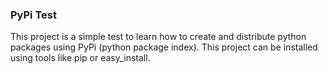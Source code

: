 ### PyPi Test ###

This project is a simple test to learn how to create and distribute python packages using PyPi (python package index).
This project can be installed using tools like pip or easy_install.


